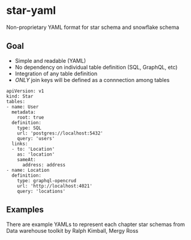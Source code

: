 # star-yaml
Non-proprietary YAML format for star schema and snowflake schema

## Goal

- Simple and readable (YAML)
- No dependency on individual table definition (SQL, GraphQL, etc)
- Integration of any table definition
- *ONLY* join keys will be defined as a connnection among tables

```
apiVersion: v1
kind: Star
tables:
- name: User
  metadata:
    root: true
  definition:
    type: SQL
    url: 'postgres://localhost:5432'
    query: 'users'
  links:
  - to: 'Location'
    as: 'location'
    sameAt:
      address: address
- name: Location
  definition:
    type: graphql-opencrud
    url: 'http://localhost:4021'
    query: 'locations'
```

## Examples

There are example YAMLs to represent each chapter star schemas from Data warehouse toolkit by Ralph Kimball, Mergy Ross
